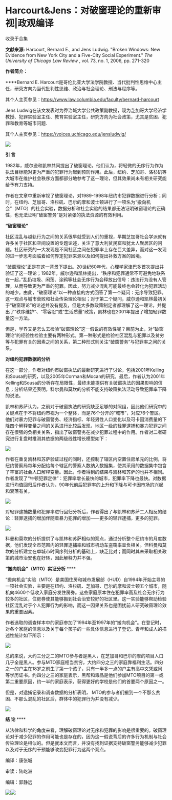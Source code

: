 # Harcourt&Jens：对破窗理论的重新审视|政观编译


收录于合集

**文献来源:** Harcourt, Bernard E., and Jens Ludwig. "Broken Windows: New Evidence
from New York City and a Five-City Social Experiment." _The University of
Chicago Law Review_ , vol. 73, no. 1, 2006, pp. 271-320

  

 **作者简介：**

 ****Bernard E. Harcourt是哥伦比亚大学法学院教授、当代批判性思维中心主任，研究方向为当代批判性思维、政治与社会理论、刑法与程序等。

其个人主页参见：https://www.law.columbia.edu/faculty/bernard-harcourt

Jens
Ludwig在该文发表时为乔治城大学公共政策副教授，现为芝加哥大学经济学教授、犯罪实验室主任、教育实验室主任，研究方向为社会政策，尤其是贫困、犯罪和教育等城市问题.

其个人主页参见：https://voices.uchicago.edu/jensludwig/

  

![](/images/386/2.png)

  

  

  

 **引 言**

  

1982年，威尔逊和凯林共同提出了破窗理论。他们认为，将轻微的无序行为作为执法目标能对更为严重的犯罪行为起到预防作用。此后，纽约、芝加哥、洛杉矶等大城市在维护社会秩序方面都部分地参考了这一理论，但其效果尚未有相关研究能给予有力支持。

  

作者在文章中重新审视了破窗理论，对1989-1998年纽约市犯罪数据进行分析；同时，在纽约、芝加哥、洛杉矶、巴尔的摩和波士顿进行了一项名为“搬向机会”（MTO）的社会实验，数据分析和社会实验的结果都无法证明破窗理论的正确性，也无法证明“破窗警务”是对紧张的执法资源的有效利用。

  

  

  

 **“破窗理论”**

  

社区混乱与越轨行为之间的关系很早就受到人们的重视，早期芝加哥社会学派就有许多关于社区和空间设置的专题论述，关注了意大利贫民窟和犹太人聚居区的问题。社区研究的一大发现是不同社区之间在犯罪率上存在巨大差异，而对这一发现的进一步思考面临着如何界定犯罪来源以及如何提出补救方案的困境。

  

“破窗理论”正是在这一背景下提出。20世纪60年代，心理学家津巴多首次提出并验证了这一理论；1982年，威尔逊和凯林提出，“秩序和犯罪通常不可避免地联系在一起，”乱扔垃圾、闲荡、涂鸦等社会无序行为会释放出信号：违法行为没有人管理，从而导致更为严重的犯罪。因此，努力减少混乱可能最终也会转化为犯罪活动的减少。由此，“破窗理论”以一种直接的方式回答了第一个疑问：无序导致犯罪。这一观点与城市衰败和社会传染理论相似；对于第二个疑问，威尔逊和凯林最初关于“破窗理论”的论述并没有提及，但是大多数政策制定者都理解了这一理论，并提出了“秩序维护”、“零容忍”或“生活质量”政策，凯林也在2001年提出了增加轻罪数量这一方法。

  

但是，学界又是怎么去检验“破窗理论”这一假说的有效性呢？目前为止，对“破窗理论”的经验性检验主要有两种形式。第一种形式是检验社区混乱与犯罪以及贫穷等与犯罪有关的因素之间的关系，第二种形式则关注“破窗警务”与犯罪率之间的关系。

  

 **对纽约犯罪数据的分析**

  

在这一部分，作者对纽约市破窗执法的最新研究进行了讨论，包括2001年Kelling和Sousa的研究，以及2005年Corman和Mocan的研究。最后，作者认为2001年Kelling和Sousa的分析存在局限性，最终未能提供有关破窗执法的因果影响的信息；分析结果还表明，科尔曼和莫坎的分析不能支持破窗执法活动导致犯罪率下降的说法。

  

凯林和苏萨认为，之前对于破窗执法的研究缺乏足够的对照组，因此他们研究中的关键点在于不将纽约市视为一个整体，而是76个分开的“城市”，对应76个警区。他们对暴力犯罪与破窗警务、经济指标、年轻男性人口变化以及可卡因消费量的下降四个解释变量之间的关系进行比较后发现，地区一级的轻罪逮捕和暴力犯罪之间存在很强的负相关关系，指出了破窗警务在减少犯罪过程中的作用。作者对二者研究进行复盘时推测其依据的两级线性增长模型如下：

![](/images/386/3.png)

作者在重复凯林和苏萨验证过程的同时，还控制了辖区内空置住房单元的比例，将纽约警察局每年分配给每个辖区的警察人数纳入数据集，使其采用的数据集中包含了丰富的社会人口解释变量。因此，作者得到的结果与凯林和苏萨的也并不相同。作者发现了“牛顿犯罪定律”：犯罪率增长最快的城市，犯罪率下降也最快。对数据进行均值回归后作者认为，90年代前后犯罪率的上升和下降与可卡因市场的兴起和衰落有关。

![](/images/386/4.png)

对轻罪逮捕数量和犯罪率进行回归分析后，作者得出了与凯林和苏萨二人相反的结论：轻罪逮捕的增加伴随着暴力犯罪的增加——更多的轻罪逮捕，更多的犯罪。

![](/images/386/5.png)

科曼和莫坎的分析提供了与凯林和苏萨相似的观点，通过分析整个纽约市的月度数据，他们发现全市范围内的轻罪逮捕率和城市机动车盗窃率呈负相关。但科曼和莫坎的分析建立在单城市时间序列分析的基础上，缺乏比对；而同时其未采取相关政策的城市治安也在好转，因此解释力并不强。

  

 **“搬向机会”（MTO）实证分析** ****

  

“搬向机会”实验（MTO）是美国住房和城市发展部（HUD）自1994年开始主导的一项社会实验，主要是在纽约、洛杉矶、芝加哥、巴尔的摩和波士顿五个城市，随机向4600个低收入家庭分发住房券。这些家庭原本住在犯罪率高及社会无序行为较多的社区，住房券使其能够搬到社会治安较好的社区里。这一实验能够帮助检验社区混乱对于个人犯罪行为的影响，而这一因果关系也是困扰前人研究破窗理论效果的重要因素。

  

作者选取的调查样本中的家庭参加了1994年至1997年的“搬向机会”。在登记时，对各个家庭的信息以及关于每个孩子的一些具体信息进行了登记。青年和成人的描述性统计如下所示：

![](/images/386/6.png)

总的来说，大约三分之二的MTO参与者是黑人，在芝加哥和巴尔的摩的项目人口几乎全是黑人。参与MTO家庭相当贫穷，大约四分之三的家庭靠福利生活。四分之一的户主在18岁之前生了第一个孩子，只有一半多一点的户主有高中文凭或同等学历证书。约四分之三的家庭表示，黑帮和毒品是他们参加MTO项目的第一或第二重要原因，约一半的家庭表示，获得更好的学校是他们的首要两个原因之一。

  

但是，对逮捕记录和调查数据的分析表明， MTO的参与者们搬到一个不那么贫困、不那么混乱的社区后，群体中的犯罪行为并没有减少。

![](/images/386/7.png)

  

 **结 论** ****

  

从法律和科学的角度来看，理解破窗理论对无序和犯罪的影响是很重要的。破窗理论对于减少犯罪的作用可能也是存在的，因为这一假说背后的许多行为机制与社会传染理论是相似的。但是就本文而言，并没有找到证据支持破窗警务能够减少犯罪以及对于无序的干预能够改变犯罪行为这两个观点。

  

编译：康张城  

审读：陆屹洲

编辑：郭静远

![](/images/386/8.jpeg)![](/images/386/9.jpeg)

  

